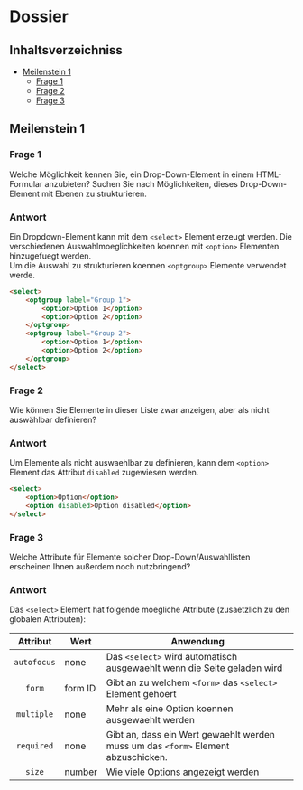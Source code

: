 # Dossier

## Inhaltsverzeichniss
* [Meilenstein 1](#meilenstein-1)
  * [Frage 1](#frage-1)
  * [Frage 2](#frage-2)
  * [Frage 3](#frage-3)

## Meilenstein 1

### Frage 1

Welche Möglichkeit kennen Sie, ein Drop-Down-Element
in einem HTML-Formular anzubieten? Suchen Sie nach
Möglichkeiten, dieses Drop-Down-Element mit Ebenen
zu strukturieren.

### Antwort

Ein Dropdown-Element kann mit dem `<select>` Element erzeugt werden.
Die verschiedenen Auswahlmoeglichkeiten koennen mit `<option>` Elementen hinzugefuegt werden.  
Um die Auswahl zu strukturieren koennen `<optgroup>` Elemente verwendet werde.

```html
<select>
    <optgroup label="Group 1">
        <option>Option 1</option>
        <option>Option 2</option>
    </optgroup>
    <optgroup label="Group 2">
        <option>Option 1</option>
        <option>Option 2</option>
    </optgroup>
</select>
```

### Frage 2

Wie können Sie Elemente in dieser Liste zwar anzeigen,
aber als nicht auswählbar definieren?

### Antwort

Um Elemente als nicht auswaehlbar zu definieren, kann dem `<option>` Element das Attribut
`disabled` zugewiesen werden.

```html
<select>
    <option>Option</option>
    <option disabled>Option disabled</option>
</select>
```

### Frage 3

Welche Attribute für Elemente solcher
Drop-Down/Auswahllisten erscheinen
Ihnen außerdem noch nutzbringend?

### Antwort

Das `<select>` Element hat folgende moegliche Attribute (zusaetzlich zu den globalen Attributen):

Attribut|Wert|Anwendung
:---:|---|---
`autofocus`|none|Das `<select>` wird automatisch ausgewaehlt wenn die Seite geladen wird
`form`|form ID|Gibt an zu welchem `<form>` das `<select>` Element gehoert
`multiple`|none|Mehr als eine Option koennen ausgewaehlt werden
`required`|none|Gibt an, dass ein Wert gewaehlt werden muss um das `<form>` Element abzuschicken.
`size`|number|Wie viele Options angezeigt werden
